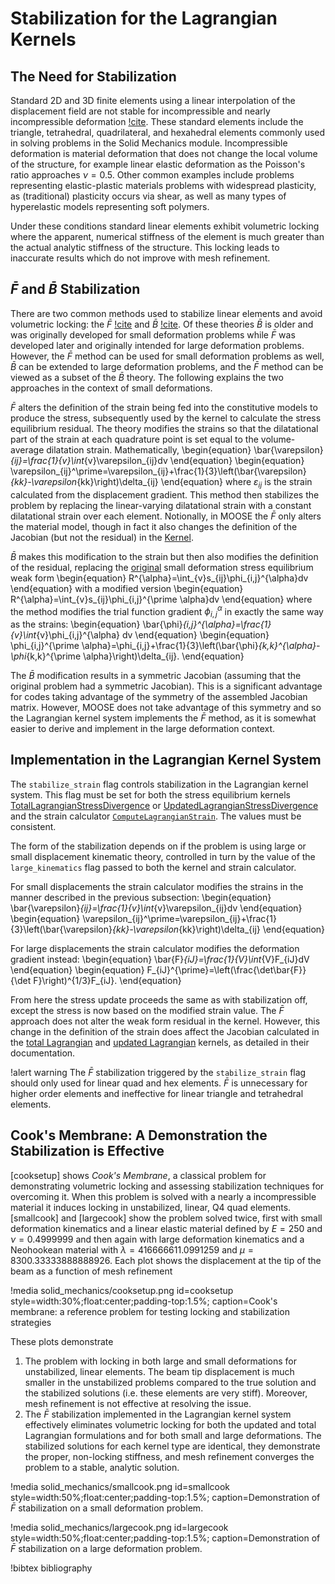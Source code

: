 # Stabilization for the Lagrangian Kernels

## The Need for Stabilization

Standard 2D and 3D finite elements using a linear interpolation of
the displacement field are not stable for incompressible
and nearly incompressible deformation [!cite](hughes1987finite).
These standard elements include the triangle, tetrahedral, quadrilateral,
and hexahedral elements commonly used in solving problems in the 
Solid Mechanics module.  Incompressible deformation is 
material deformation that does not change the local volume of the structure,
for example linear elastic deformation as the Poisson's ratio
approaches $\nu = 0.5$.  Other common examples include problems
representing elastic-plastic materials
problems with widespread plasticity, as (traditional) plasticity occurs
via shear, as well as many types of hyperelastic models representing soft polymers.

Under these conditions standard linear elements exhibit volumetric locking
where the apparent, numerical stiffness of the element is much greater
than the actual analytic stiffness of the structure.  This locking
leads to inaccurate results which do not improve with mesh refinement.

## $\bar{F}$ and $\bar{B}$ Stabilization

There are two common methods used to stabilize linear elements and 
avoid volumetric locking: the $\bar{F}$ [!cite](de1996design)
and $\bar{B}$ [!cite](hughes1980generalization).  Of these theories
$\bar{B}$ is older and was originally developed for small deformation
problems while $\bar{F}$ was developed later and originally intended for
large deformation problems.  However, the $\bar{F}$ method can be used
for small deformation problems as well, $\bar{B}$ can be extended to
large deformation problems, and the $\bar{F}$ method 
can be viewed as a subset of the $\bar{B}$ theory.  The following
explains the two approaches in the context of small deformations.

$\bar{F}$ alters the definition of the strain being fed into the
constitutive models to produce the stress, subsequently used by the kernel
to calculate the stress equilibrium residual.  The theory modifies
the strains so that the dilatational part of the
strain at each quadrature point is set equal to the volume-average 
dilatation strain.  Mathematically,
\begin{equation}
      \bar{\varepsilon}_{ij}=\frac{1}{v}\int_{v}\varepsilon_{ij}dv
\end{equation}
\begin{equation}
      \varepsilon_{ij}^\prime=\varepsilon_{ij}+\frac{1}{3}\left(\bar{\varepsilon}_{kk}-\varepsilon_{kk}\right)\delta_{ij}
\end{equation}
where $\varepsilon_{ij}$ is the strain calculated from the displacement gradient.
This method then stabilizes the problem by replacing the linear-varying dilatational strain with 
a constant dilatational strain over each element.
Notionally, in MOOSE the $\bar{F}$ only alters the material model, though in fact it also changes the
definition of the Jacobian (but not the residual) in the [Kernel](Kernel.md).

$\bar{B}$ makes this modification to the strain but then also modifies the definition of
the residual, replacing the [original](LagrangianKernelTheory.md) small deformation stress equilibrium weak form
\begin{equation}
      R^{\alpha}=\int_{v}s_{ij}\phi_{i,j}^{\alpha}dv
\end{equation}
with a modified version
\begin{equation}
      R^{\alpha}=\int_{v}s_{ij}\phi_{i,j}^{\prime \alpha}dv
\end{equation}
where the method modifies the trial function gradient $\phi_{i,j}^{\alpha}$
in exactly the same way as the strains:
\begin{equation}
      \bar{\phi}_{i,j}^{\alpha}=\frac{1}{v}\int_{v}\phi_{i,j}^{\alpha} dv
\end{equation}
\begin{equation}
      \phi_{i,j}^{\prime \alpha}=\phi_{i,j}+\frac{1}{3}\left(\bar{\phi}_{k,k}^{\alpha}-\phi_{k,k}^{\prime \alpha}\right)\delta_{ij}.
\end{equation}

The $\bar{B}$ modification results in a symmetric Jacobian (assuming that the original problem had a symmetric Jacobian).
This is a significant advantage for codes taking advantage of the symmetry of the assembled Jacobian matrix.
However, MOOSE does not take advantage of this symmetry and so the Lagrangian kernel system implements the $\bar{F}$ method, as
it is somewhat easier to derive and implement in the large deformation context.

## Implementation in the Lagrangian Kernel System

The `stabilize_strain` flag controls stabilization in the Lagrangian kernel system.  This flag must be set for
both the stress equilibrium kernels [TotalLagrangianStressDivergence](kernels/lagrangian/TotalLagrangianStressDivergence.md) or
[UpdatedLagrangianStressDivergence](/UpdatedLagrangianStressDivergence.md) and the strain calculator 
[`ComputeLagrangianStrain`](ComputeLagrangianStrain.md).
The values must be consistent.

The form of the stabilization depends on if the problem is using large or small displacement kinematic theory,
controlled in turn by the value of the `large_kinematics` flag passed to both the kernel and strain calculator.

For small displacements the strain calculator modifies the strains in the manner described in the previous subsection:
\begin{equation}
      \bar{\varepsilon}_{ij}=\frac{1}{v}\int_{v}\varepsilon_{ij}dv
\end{equation}
\begin{equation}
      \varepsilon_{ij}^\prime=\varepsilon_{ij}+\frac{1}{3}\left(\bar{\varepsilon}_{kk}-\varepsilon_{kk}\right)\delta_{ij}
\end{equation}

For large displacements the strain calculator modifies the deformation gradient instead:
\begin{equation}
      \bar{F}_{iJ}=\frac{1}{V}\int_{V}F_{iJ}dV
\end{equation}
\begin{equation}
      F_{iJ}^{\prime}=\left(\frac{\det\bar{F}}{\det F}\right)^{1/3}F_{iJ}.
\end{equation}

From here the stress update proceeds the same as with stabilization off, except the stress is now based on the modified
strain value.
The $\bar{F}$ approach does not alter the weak form residual in the kernel.  However, this change in the definition 
of the strain does affect the Jacobian calculated in the
[total Lagrangian](kernels/lagrangian/TotalLagrangianStressDivergence.md) and
[updated Lagrangian](/UpdatedLagrangianStressDivergence.md) kernels, as detailed in their documentation.

!alert warning
The $\bar{F}$ stabilization triggered by the `stabilize_strain` flag should only used for linear quad and hex elements.
$\bar{F}$ is unnecessary for higher order elements and ineffective for linear triangle and tetrahedral elements. 

## Cook's Membrane: A Demonstration the Stabilization is Effective

[cooksetup] shows *Cook's Membrane*, a classical problem for demonstrating volumetric locking and assessing stabilization
techniques for overcoming it.
When this problem is solved with a nearly a incompressible material it induces locking in unstabilized, linear, Q4 quad elements.
[smallcook] and [largecook] show the problem solved twice, first with small deformation kinematics and a linear elastic material
defined by $E=250$ and $\nu=0.4999999$ and then again with large deformation kinematics and a Neohookean material with $\lambda=416666611.0991259$ and 
$\mu=8300.33333888888926$.
Each plot shows the displacement at the tip of the beam as a function of mesh refinement

!media solid_mechanics/cooksetup.png
       id=cooksetup
       style=width:30%;float:center;padding-top:1.5%;
       caption=Cook's membrane: a reference problem for testing locking and stabilization strategies

These plots demonstrate 

1. The problem with locking in both large and small deformations for unstabilized, linear elements.  The beam tip displacement
   is much smaller in the unstabilized problems compared to the true solution and the stabilized solutions (i.e. these elements
   are very stiff).  Moreover, mesh refinement is not effective at resolving the issue.
2. The $\bar{F}$ stabilization implemented in the Lagrangian kernel system effectively eliminates volumetric locking for
   both the updated and total Lagrangian formulations and for both small and large deformations.  The stabilized solutions
   for each kernel type are identical, they demonstrate the proper, non-locking stiffness, and mesh refinement converges the
   problem to a stable, analytic solution.

!media solid_mechanics/smallcook.png
       id=smallcook
       style=width:50%;float:center;padding-top:1.5%;
       caption=Demonstration of $\bar{F}$ stabilization on a small deformation problem.

!media solid_mechanics/largecook.png
       id=largecook
       style=width:50%;float:center;padding-top:1.5%;
       caption=Demonstration of $\bar{F}$ stabilization on a large deformation problem.

!bibtex bibliography
